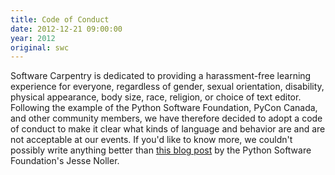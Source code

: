 ```yaml
---
title: Code of Conduct
date: 2012-12-21 09:00:00
year: 2012
original: swc
---
```

<p>
  Software Carpentry is dedicated to providing a harassment-free learning experience for everyone,
  regardless of gender, sexual orientation, disability, physical appearance, body size, race, religion,
  or choice of text editor.
  Following the example of the Python Software Foundation, PyCon Canada, and other community members,
  we have therefore decided to adopt a code of conduct
  to make it clear what kinds of language and behavior are and are not acceptable at our events.
  If you'd like to know more,
  we couldn't possibly write anything better than
  <a href="http://jessenoller.com/blog/2012/12/7/the-code-of-conduct">this blog post</a>
  by the Python Software Foundation's Jesse Noller.
</p>
